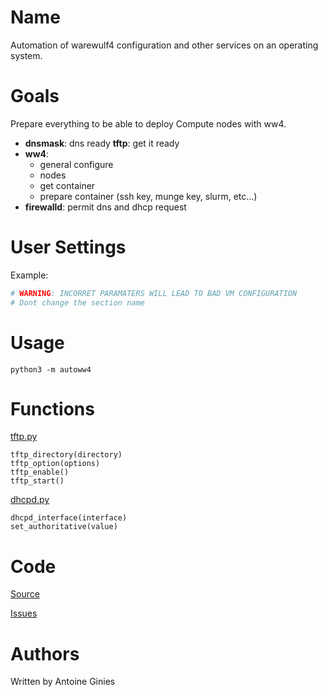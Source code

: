 # Name

Automation of warewulf4 configuration and other services on an operating system.

# Goals

Prepare everything to be able to deploy Compute nodes with ww4.

* **dnsmask**: dns ready
 **tftp**: get it ready
* **ww4**:
    * general configure
    * nodes
    * get container
    * prepare container (ssh key, munge key, slurm, etc...)
* **firewalld**: permit dns and dhcp request

# User Settings

Example:
```yaml
# WARNING: INCORRET PARAMATERS WILL LEAD TO BAD VM CONFIGURATION
# Dont change the section name
```

# Usage

```
python3 -m autoww4
```

# Functions

[tftp.py](src/autoww4/tftp.py)
```
tftp_directory(directory)
tftp_option(options)
tftp_enable()
tftp_start()
```

[dhcpd.py](src/autoww4/dhcpd.py)
```
dhcpd_interface(interface)
set_authoritative(value)
```

# Code

[Source](https://github.com/aginies/autoww4)

[Issues](https://github.com/aginies/autoww4/issues)

# Authors

Written by Antoine Ginies
